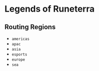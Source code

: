 # Legends of Runeterra 

## Routing Regions 

* `americas`
* `apac`
* `asia`
* `esports`
* `europe`
* `sea`

